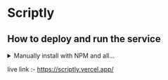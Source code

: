 # Scriptly 

## How to deploy and run the service

<details>
<summary>Manually install with NPM and all...</summary>

First, clone the repo and go to root of repo

```bash
git clone https://github.com/jatinrathore/Scriptly.git
cd scriptly
npm install
```

```bash
npm run dev
```

</details>

live link :- https://scriptly.vercel.app/

